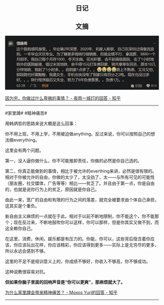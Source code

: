 ## <center>日记</center>



## <center>文摘</center>
![因为穷，你做过什么卑微的事情？](public\images\因为穷，你做过什么卑微的事情？.png)

[因为穷，你做过什么卑微的事情？ - 夜雨一城灯的回答 - 知乎](https://www.zhihu.com/question/421158576/answer/3411593402)

---

#家里蹲#  #精神痛苦#

用韩炳哲的思路来说大概是这么回事：

你不用上班，不用上学，不用被迫做anything。反过来说，你可以按照自己的想法做everything。

这里会有两个问题。

第一，没人逼你做什么，你不可能推卸责任，你做的必然是你自己选的。

第二，你真正能做到的事情，相比于被允许的everthing来讲，必然是很有限的。相对于你被允许的自由，你做的太少了，太没劲了，太——与所有可见的可能性（朋友圈，社交媒体，广告等等）相比——贫乏了。并且由于第一点，你是自由的，也就是说你行为上的贫乏，原因就是你自己。

由此一来，宽广的自由和有限的行为之间的落差，就完全被要求由个体自己承担，这其实是个重负。

新自由主义麻烦的一点就在于此。相对于以前不断地限制，你不能这个，你不能那个；现在反过来，不断地鼓吹你可以这样，你可以那样，但是你其实又做不到，而这全赖你自己。

在这里，消费，休闲，娱乐都是有压力的。你能，你可以，这些背后隐含着你应该，你应该玩出花样，你应该精彩，你应该得到更多——实际上是无穷尽的更多，所以永远会感到不够。

这里的不足不是规训意义上的，你成绩不够好，你收入不够高，你不够成功。

这种说教很容易对抗。

**但如果你脑子里面的回响声音是“你可以更爽”，那麻烦就大了。**

[为什么家里蹲会带来精神痛苦？ - Moxos Yuri的回答 - 知乎](https://www.zhihu.com/question/649976562/answer/3456204390)

---

